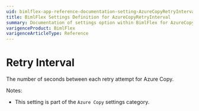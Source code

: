 ```yaml
---
uid: bimlflex-app-reference-documentation-setting-AzureCopyRetryInterval
title: BimlFlex Settings Definition for AzureCopyRetryInterval
summary: Documentation of settings option within BimlFlex for AzureCopyRetryInterval
varigenceProduct: BimlFlex
varigenceArticleType: Reference
---
```


# Retry Interval

The number of seconds between each retry attempt for Azure Copy.

Notes:

* This setting is part of the `Azure Copy` settings category.
